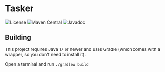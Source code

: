 # Tasker

[![License](https://img.shields.io/github/license/PrimordialMoros/Tasker?color=blue&style=flat-square)](LICENSE)
[![Maven Central](https://img.shields.io/maven-central/v/me.moros/tasker?style=flat-square)](https://search.maven.org/artifact/me.moros/tasker-core/1.0.0/pom)
[![Javadoc](https://javadoc.io/badge2/me.moros/tasker/javadoc.svg?style=flat-square)](https://javadoc.io/doc/me.moros/tasker)

## Building

This project requires Java 17 or newer and uses Gradle (which comes with a wrapper, so you don't need to install it).

Open a terminal and run `./gradlew build`

